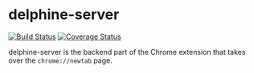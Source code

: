 # delphine-server

[![Build Status](https://travis-ci.org/daanvosdewael/delphine-server.svg?branch=master)](https://travis-ci.org/daanvosdewael/delphine-server)
[![Coverage Status](https://coveralls.io/repos/daanvosdewael/delphine-server/badge.svg?branch=master)](https://coveralls.io/r/daanvosdewael/delphine-server?branch=master)

delphine-server is the backend part of the Chrome extension that takes over the `chrome://newtab` page.
